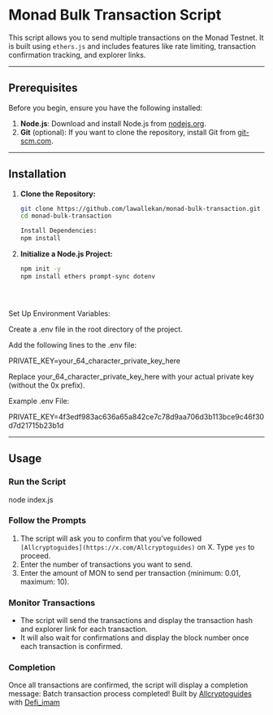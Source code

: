 # Monad Bulk Transaction Script

This script allows you to send multiple transactions on the Monad Testnet. It is built using `ethers.js` and includes features like rate limiting, transaction confirmation tracking, and explorer links.

---

## **Prerequisites**

Before you begin, ensure you have the following installed:

1. **Node.js**: Download and install Node.js from [nodejs.org](https://nodejs.org/).
2. **Git** (optional): If you want to clone the repository, install Git from [git-scm.com](https://git-scm.com/).

---

## **Installation**

1. **Clone the Repository:**
   ```bash
   git clone https://github.com/lawallekan/monad-bulk-transaction.git
   cd monad-bulk-transaction

   Install Dependencies:
   npm install

2. **Initialize a Node.js Project:**
   ```bash
   npm init -y
   npm install ethers prompt-sync dotenv

   



Set Up Environment Variables:

Create a .env file in the root directory of the project.

Add the following lines to the .env file:

PRIVATE_KEY=your_64_character_private_key_here

Replace your_64_character_private_key_here with your actual private key (without the 0x prefix).


Example .env File:


PRIVATE_KEY=4f3edf983ac636a65a842ce7c78d9aa706d3b113bce9c46f30d7d21715b23b1d


---

## Usage

### Run the Script
node index.js




### Follow the Prompts

1. The script will ask you to confirm that you’ve followed `[Allcryptoguides](https://x.com/Allcryptoguides)` on X. Type `yes` to proceed.
2. Enter the number of transactions you want to send.
3. Enter the amount of MON to send per transaction (minimum: 0.01, maximum: 10).

### Monitor Transactions

- The script will send the transactions and display the transaction hash and explorer link for each transaction.
- It will also wait for confirmations and display the block number once each transaction is confirmed.

### Completion

Once all transactions are confirmed, the script will display a completion message:
Batch transaction process completed!
Built by [Allcryptoguides](https://x.com/Allcryptoguides)
 with [Defi_imam](https://x.com/Defi_imam)






